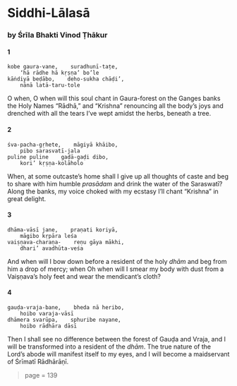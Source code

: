# Siddhi-Lālasā

### by Śrīla Bhakti Vinod Ṭhākur

#### 1

    kobe gaura-vane,    suradhunī-taṭe,
        ‘hā rādhe hā kṛṣṇa’ bo’le
    kāṅdiyā beḍābo,    deho-sukha chāḍi’,
        nānā latā-taru-tole

O when, O when will this soul chant in Gaura-forest on the Ganges banks the Holy Names “Rādhā,” and “Krishna” renouncing all the body’s joys and drenched with all the tears I’ve wept amidst the herbs, beneath a tree.

#### 2

    śva-pacha-gṛhete,    māgiyā khāibo,
        pibo sarasvatī-jala
    puline puline    gaḍā-gaḍi dibo,
        kori’ kṛṣṇa-kolāholo

When, at some outcaste’s home shall I give up all thoughts of caste and beg to share with him humble *prasādam* and drink the water of the Saraswatī? Along the banks, my voice choked with my ecstasy I’ll chant “Krishna” in great delight.

#### 3

    dhāma-vāsī jane,    praṇati koriyā,
        māgibo kṛpāra leśa
    vaiṣṇava-charaṇa-    reṇu gāya mākhi,
        dhari’ avadhūta-veśa

And when will I bow down before a resident of the holy *dhām* and beg from him a drop of mercy; when Oh when will I smear my body with dust from a Vaiṣṇava’s holy feet and wear the mendicant’s cloth?

#### 4

    gauḍa-vraja-bane,    bheda nā heribo,
        hoibo varaja-vāsī
    dhāmera svarūpa,    sphuribe nayane,
        hoibo rādhāra dāsī

Then I shall see no difference between the forest of Gauḍa and Vraja, and I will be transformed into a resident of the *dhām*. The true nature of the Lord’s abode will manifest itself to my eyes, and I will become a maidservant of Śrīmatī Rādhārāṇī.


> page = 139